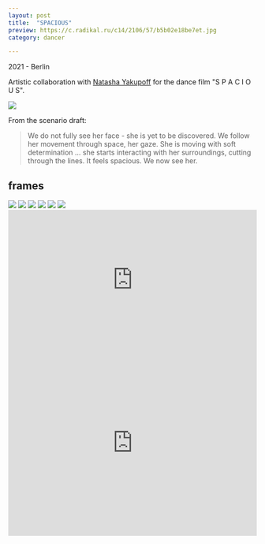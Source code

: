 ```yaml
---
layout: post
title:  "SPACIOUS"
preview: https://c.radikal.ru/c14/2106/57/b5b02e18be7et.jpg
category: dancer

---
```

2021 - Berlin

Artistic collaboration with [Natasha Yakupoff](https://www.instagram.com/natashayakupoff/) for the dance film "S P A C I O U S".

<img src="https://a.radikal.ru/a39/2106/fd/a71d09776b6b.png">

From the scenario draft:
<blockquote>
We do not fully see her face - she is yet to be discovered. We follow her movement through space, her gaze. She is moving with soft determination ... she starts interacting with her surroundings, cutting through the lines. It feels spacious. We now see her.
</blockquote>

## frames

<img src="https://c.radikal.ru/c35/2106/3d/1008696abad0t.jpg">
<img src="https://a.radikal.ru/a14/2106/f5/f8e21f482d70t.jpg">

<!-- <img src="https://b.radikal.ru/b10/2106/91/1d3cabd3409et.jpg">
<img src="https://d.radikal.ru/d10/2106/e9/435f209acea5t.jpg"> -->

<!-- <img src="https://a.radikal.ru/a31/2106/8c/f046e928ba75t.jpg">
<img src="https://d.radikal.ru/d15/2106/b2/39d7c2a905bft.jpg"> -->

<img src="https://a.radikal.ru/a18/2106/41/ff1e88e7bb32t.jpg">
<img src="https://d.radikal.ru/d09/2106/e4/6cd9c1755403t.jpg">

<img src="https://a.radikal.ru/a07/2106/2c/a8715066d593t.jpg">
<img src="https://d.radikal.ru/d00/2106/9a/12908bbb4d0ft.jpg">

<br>

<div style="padding:56.25% 0 0 0;position:relative;"><iframe src="https://player.vimeo.com/video/568214733?badge=0&amp;autopause=0&amp;player_id=0&amp;app_id=58479" frameborder="0" allow="autoplay; fullscreen; picture-in-picture" allowfullscreen style="position:absolute;top:0;left:0;width:100%;height:100%;" title="S P A C I O U S {trailer}"></iframe></div><script src="https://player.vimeo.com/api/player.js"></script>

<div style="padding:75% 0 0 0;position:relative;"><iframe src="https://player.vimeo.com/video/568226212?badge=0&amp;autopause=0&amp;player_id=0&amp;app_id=58479" frameborder="0" allow="autoplay; fullscreen; picture-in-picture" allowfullscreen style="position:absolute;top:0;left:0;width:100%;height:100%;" title="{film} S P A C I O U S"></iframe></div><script src="https://player.vimeo.com/api/player.js"></script>